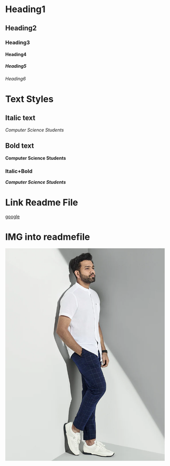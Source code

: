 # Heading1
## Heading2
### Heading3
#### Heading4
##### Heading5
###### Heading6

# Text Styles
## Italic text
*Computer Science Students*

## Bold text
**Computer Science Students**

### Italic+Bold
***Computer Science Students***
# Link Readme File

[google](https://www.google.co.in/)

# IMG into readmefile
![Rohit](rohit.jpg)
